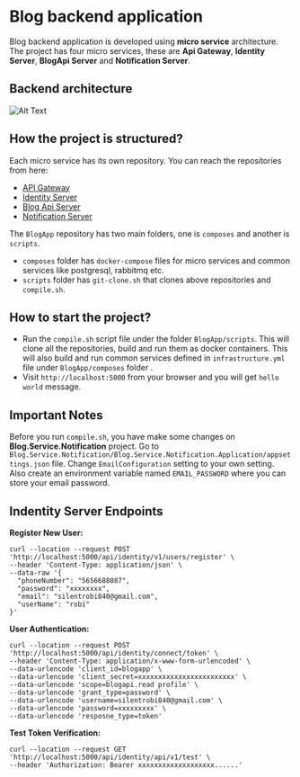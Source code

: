 # Blog backend application
Blog backend application is developed using **micro service** architecture. The project has four micro services, these are **Api Gateway**, **Identity Server**, **BlogApi Server** and **Notification Server**.

## Backend architecture
![Alt Text](https://dev-to-uploads.s3.amazonaws.com/i/xn4xul2vfqd3ok8l0a4g.jpg)

## How the project is structured?
Each micro service has its own repository. You can reach the repositories from here:
- [API Gateway](https://github.com/silentrobi/Blog.ApiGateway.Ocelot)
- [Identity Server](https://github.com/silentrobi/Blog.Service.Identity)
- [Blog Api Server](https://github.com/silentrobi/Blog.Service.BlogApi)
- [Notification Server](https://github.com/silentrobi/Blog.Service.Notification)

The `BlogApp` repository has two main folders, one is `composes` and another is `scripts`.
- `composes` folder has `docker-compose` files for micro services and common services like postgresql, rabbitmq etc.
- `scripts` folder has `git-clone.sh` that clones above repositories and `compile.sh`.

## How to start the project?
- Run the `compile.sh` script file under the folder `BlogApp/scripts`.  This will clone all the repositories, build and run them as docker containers. This will also build and run common services defined in `infrastructure.yml` file under `BlogApp/composes` folder .
- Visit `http://localhost:5000` from your browser and you will get `hello world` message.

## **Important Notes** 
Before you run `compile.sh`, you have make some changes on **Blog.Service.Notification** project. Go to `Blog.Service.Notification/Blog.Service.Notification.Application/appsettings.json` file. Change `EmailConfiguration` setting to your own setting. Also create an environment variable named `EMAIL_PASSWORD` where you can store your email password.

## Indentity Server Endpoints
**Register New User:** 
```
curl --location --request POST 'http://localhost:5000/api/identity/v1/users/register' \
--header 'Content-Type: application/json' \
--data-raw '{
  "phoneNumber": "5656688087",
  "password": "xxxxxxxx",
  "email": "silentrobi840@gmail.com",
  "userName": "robi"
}'
```
**User Authentication:** 
```
curl --location --request POST 'http://localhost:5000/api/identity/connect/token' \
--header 'Content-Type: application/x-www-form-urlencoded' \
--data-urlencode 'client_id=blogapp' \
--data-urlencode 'client_secret=xxxxxxxxxxxxxxxxxxxxxxxx' \
--data-urlencode 'scope=blogapi.read profile' \
--data-urlencode 'grant_type=password' \
--data-urlencode 'username=silentrobi840@gmail.com' \
--data-urlencode 'password=xxxxxxxxx' \
--data-urlencode 'resposne_type=token'
```
**Test Token Verification:**
```
curl --location --request GET 'http://localhost:5000/api/identity/api/v1/test' \
--header 'Authorization: Bearer xxxxxxxxxxxxxxxxxxx......'
```
